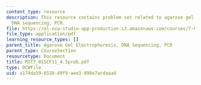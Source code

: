 ```yaml
---
content_type: resource
description: This resource contains problem set related to agarose gel electrophoresis,
  DNA sequencing, PCR.
file: https://ol-ocw-studio-app-production.s3.amazonaws.com/courses/7-01sc-fundamentals-of-biology-fall-2011/a174da59653849f9aee3896e7acdaaad_MIT7_01SCF11_4.5prob.pdf
file_type: application/pdf
learning_resource_types: []
parent_title: Agarose Gel Electrophoresis, DNA Sequencing, PCR
parent_type: CourseSection
resourcetype: Document
title: MIT7_01SCF11_4.5prob.pdf
type: OCWFile
uid: a174da59-6538-49f9-aee3-896e7acdaaad
---
```

